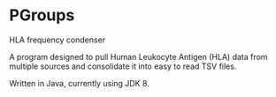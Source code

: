 # PGroups
HLA frequency condenser

A program designed to pull Human Leukocyte Antigen (HLA) data from multiple sources and consolidate it into easy to read TSV files.

Written in Java, currently using JDK 8.
